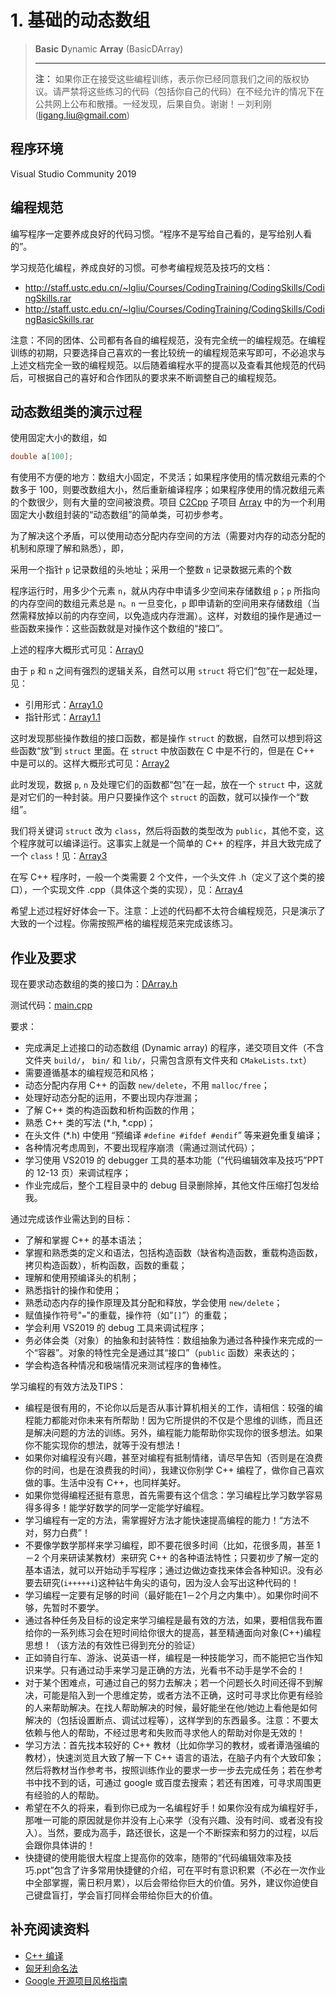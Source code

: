 # 1. 基础的动态数组

> **Basic** **D**ynamic **Array** (BasicDArray)
>
> ---
>
> **注：** 如果你正在接受这些编程训练，表示你已经同意我们之间的版权协议。请严禁将这些练习的代码（包括你自己的代码）在不经允许的情况下在公共网上公布和散播。一经发现，后果自负。谢谢！－刘利刚 (ligang.liu@gmail.com)

## 程序环境

Visual Studio Community 2019

## 编程规范

编写程序一定要养成良好的代码习惯。“程序不是写给自己看的，是写给别人看的”。

学习规范化编程，养成良好的习惯。可参考编程规范及技巧的文档：

- http://staff.ustc.edu.cn/~lgliu/Courses/CodingTraining/CodingSkills/CodingSkills.rar
- http://staff.ustc.edu.cn/~lgliu/Courses/CodingTraining/CodingSkills/CodingBasicSkills.rar

注意：不同的团体、公司都有各自的编程规范，没有完全统一的编程规范。在编程训练的初期，只要选择自己喜欢的一套比较统一的编程规范来写即可，不必追求与上述文档完全一致的编程规范。以后随着编程水平的提高以及查看其他规范的代码后，可根据自己的喜好和合作团队的要求来不断调整自己的编程规范。

## 动态数组类的演示过程

使用固定大小的数组，如

```c++
double a[100];
```

有使用不方便的地方：数组大小固定，不灵活；如果程序使用的情况数组元素的个数多于 100，则要改数组大小，然后重新编译程序；如果程序使用的情况数组元素的个数很少，则有大量的空间被浪费。项目 [C2Cpp](C2Cpp/) 子项目 [Array](Array/src/Array) 中的为一个利用固定大小数组封装的“动态数组”的简单类，可初步参考。

为了解决这个矛盾，可以使用动态分配内存空间的方法（需要对内存的动态分配的机制和原理了解和熟悉），即，

采用一个指针 `p` 记录数组的头地址；采用一个整数 `n` 记录数据元素的个数

程序运行时，用多少个元素 `n`，就从内存中申请多少空间来存储数组 `p`；`p` 所指向的内存空间的数组元素总是 `n`。`n` 一旦变化，`p` 即申请新的空间用来存储数组（当然需释放掉以前的内存空间，以免造成内存泄漏）。这样，对数组的操作是通过一些函数来操作：这些函数就是对操作这个数组的“接口”。

上述的程序大概形式可见：[Array0](C2Cpp/src/Array0/) 

由于 `p` 和 `n` 之间有强烈的逻辑关系，自然可以用 `struct` 将它们“包”在一起处理，见：

- 引用形式：[Array1.0](C2Cpp/src/Array1.0/) 
- 指针形式：[Array1.1](C2Cpp/src/Array1.1/) 

这时发现那些操作数组的接口函数，都是操作 `struct` 的数据，自然可以想到将这些函数“放”到 `struct` 里面。在 `struct` 中放函数在 C 中是不行的，但是在 C++ 中是可以的。这样大概形式可见：[Array2](C2Cpp/src/Array2/) 

此时发现，数据 `p`, `n` 及处理它们的函数都“包”在一起，放在一个 `struct` 中，这就是对它们的一种封装。用户只要操作这个 `struct` 的函数，就可以操作一个“数组”。

我们将关键词 `struct` 改为 `class`，然后将函数的类型改为 `public`，其他不变，这个程序就可以编译运行。这事实上就是一个简单的 C++ 的程序，并且大致完成了一个 `class`！见：[Array3](C2Cpp/src/Array3/) 

在写 C++ 程序时，一般一个类需要 2 个文件，一个头文件 .h（定义了这个类的接口），一个实现文件 .cpp（具体这个类的实现），见：[Array4](C2Cpp/src/Array4/) 

希望上述过程好好体会一下。注意：上述的代码都不太符合编程规范，只是演示了大致的一个过程。你需按照严格的编程规范来完成该练习。

## 作业及要求

现在要求动态数组的类的接口为：[DArray.h](../../project/src/executables/1_BasicDArray/DArray.h) 

测试代码：[main.cpp](../../project/src/executables/1_BasicDArray/main.cpp) 

要求：

- 完成满足上述接口的动态数组 (Dynamic array) 的程序，递交项目文件（不含文件夹 `build/`， `bin/` 和 `lib/`，只需包含原有文件夹和 `CMakeLists.txt`）
- 需要遵循基本的编程规范和风格；
- 动态分配内存用 C++ 的函数 `new/delete`，不用 `malloc/free`；
- 处理好动态分配的运用，不要出现内存泄漏；
- 了解 C++ 类的构造函数和析构函数的作用；
- 熟悉 C++ 类的写法 (*.h, *.cpp)；
- 在头文件 (*.h) 中使用 “预编译 `#define #ifdef #endif`” 等来避免重复编译；
- 各种情况考虑周到，不要出现程序崩溃（需通过测试代码）；
- 学习使用 VS2019 的 debugger 工具的基本功能（”代码编辑效率及技巧”PPT的 12-13 页）来调试程序；
- 作业完成后，整个工程目录中的 debug 目录删除掉，其他文件压缩打包发给我。

通过完成该作业需达到的目标：

- 了解和掌握 C++ 的基本语法；
- 掌握和熟悉类的定义和语法，包括构造函数（缺省构造函数，重载构造函数，拷贝构造函数），析构函数，函数的重载；
- 理解和使用预编译头的机制；
- 熟悉指针的操作和使用；
- 熟悉动态内存的操作原理及其分配和释放，学会使用 `new/delete`；
- 赋值操作符号"`=`"的重载，操作符（如”`[]`”）的重载；
- 学会利用 VS2019 的 debug 工具来调试程序；
- 务必体会类（对象）的抽象和封装特性：数组抽象为通过各种操作来完成的一个“容器”。对象的特性完全是通过其“接口”（`public` 函数）来表达的；
- 学会构造各种情况和极端情况来测试程序的鲁棒性。

学习编程的有效方法及TIPS：

- 编程是很有用的，不论你以后是否从事计算机相关的工作，请相信：较强的编程能力都能对你未来有所帮助！因为它所提供的不仅是个思维的训练，而且还是解决问题的方法的训练。另外，编程能力能帮助你实现你的很多想法。如果你不能实现你的想法，就等于没有想法！
- 如果你对编程没有兴趣，甚至对编程有抵制情绪，请尽早告知（否则是在浪费你的时间，也是在浪费我的时间），我建议你别学 C++ 编程了，做你自己喜欢做的事。生活中没有 C++，也同样美好。
- 如果你觉得编程还挺有意思，首先需要有这个信念：学习编程比学习数学容易得多得多！能学好数学的同学一定能学好编程。
- 学习编程有一定的方法，需掌握好方法才能快速提高编程的能力！“方法不对，努力白费”！
- 不要像学数学那样来学习编程，即不要花很多时间（比如，花很多周，甚至 1－2 个月来研读某教材）来研究 C++ 的各种语法特性；只要初步了解一定的基本语法，就可以开始动手写程序；通过边做边查找来体会各种知识。没有必要去研究(`i+++++i`)这种钻牛角尖的语句，因为没人会写出这种代码的！
- 学习编程一定要有足够的时间（最好能在1－2个月之内集中）。如果你时间不够，先暂时不要学。
- 通过各种任务及目标的设定来学习编程是最有效的方法，如果，要相信我布置给你的一系列练习会在短时间给你很大的提高，甚至精通面向对象(C++)编程思想！（该方法的有效性已得到充分的验证）
- 正如骑自行车、游泳、说英语一样，编程是一种技能学习，而不能把它当作知识来学。只有通过动手来学习是正确的方法，光看书不动手是学不会的！
- 对于某个困难点，可通过自己的努力去解决；若一个问题长久时间还得不到解决，可能是陷入到一个思维定势，或者方法不正确，这时可寻求比你更有经验的人来帮助解决。在找人帮助解决的时候，最好能坐在他/她边上看他是如何解决的（包括设置断点、调试过程等），这样学到的东西最多。注意：不要太依赖与他人的帮助，不经过思考和失败而寻求他人的帮助对你是无效的！
- 学习方法：首先找本较好的 C++ 教材（比如你学习的教材，或者谭浩强编的教材），快速浏览且大致了解一下 C++ 语言的语法，在脑子内有个大致印象；然后将教材当作参考书，按照训练作业的要求一步一步去完成任务；若在参考书中找不到的话，可通过 google 或百度去搜索；若还有困难，可寻求周围更有经验的人的帮助。
- 希望在不久的将来，看到你已成为一名编程好手！如果你没有成为编程好手，那唯一可能的原因就是你并没有上心来学（没有兴趣、没有时间、或者没有投入）。当然，要成为高手，路还很长，这是一个不断探索和努力的过程，以后会跟你具体讲的！
- 快捷键的使用能很大程度上提高你的效率，随带的“代码编辑效率及技巧.ppt”包含了许多常用快捷健的介绍，可在平时有意识积累（不必在一次作业中全部掌握，需日积月累），以后会带给你巨大的价值。另外，建议你迫使自己键盘盲打，学会盲打同样会带给你巨大的价值。

## 补充阅读资料

- [C++ 编译](CppCompile.md) 
- [匈牙利命名法](HungarianNotation.md) 
- [Google 开源项目风格指南](https://zh-google-styleguide.readthedocs.io/en/latest/contents/) 

